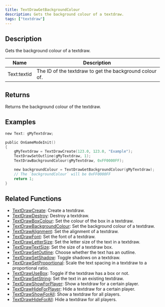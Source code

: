 ```yaml
---
title: TextDrawGetBackgroundColour
description: Gets the background colour of a textdraw.
tags: ["textdraw"]
---
```


<VersionWarn version='omp v1.1.0.2612' />

## Description

Gets the background colour of a textdraw.

| Name  | Description                                     |
| ----- | ----------------------------------------------- |
| Text:textid  | The ID of the textdraw to get the background colour of. |

## Returns

Returns the background colour of the textdraw.

## Examples

```c
new Text: gMyTextdraw;

public OnGameModeInit()
{
    gMyTextdraw = TextDrawCreate(123.0, 123.0, "Example");
    TextDrawSetOutline(gMyTextdraw, 1);
    TextDrawBackgroundColour(gMyTextdraw, 0xFF0000FF);

    new backgroundColour = TextDrawGetBackgroundColour(gMyTextdraw);
    // The `backgroundColour` will be 0xFF0000FF
    return 1;
}
```

## Related Functions

- [TextDrawCreate](TextDrawCreate): Create a textdraw.
- [TextDrawDestroy](TextDrawDestroy): Destroy a textdraw.
- [TextDrawBoxColour](TextDrawBoxColour): Set the colour of the box in a textdraw.
- [TextDrawBackgroundColour](TextDrawBackgroundColour): Set the background colour of a textdraw.
- [TextDrawAlignment](TextDrawAlignment): Set the alignment of a textdraw.
- [TextDrawFont](TextDrawFont): Set the font of a textdraw.
- [TextDrawLetterSize](TextDrawLetterSize): Set the letter size of the text in a textdraw.
- [TextDrawTextSize](TextDrawTextSize): Set the size of a textdraw box.
- [TextDrawSetOutline](TextDrawSetOutline): Choose whether the text has an outline.
- [TextDrawSetShadow](TextDrawSetShadow): Toggle shadows on a textdraw.
- [TextDrawSetProportional](TextDrawSetProportional): Scale the text spacing in a textdraw to a proportional ratio.
- [TextDrawUseBox](TextDrawUseBox): Toggle if the textdraw has a box or not.
- [TextDrawSetString](TextDrawSetString): Set the text in an existing textdraw.
- [TextDrawShowForPlayer](TextDrawShowForPlayer): Show a textdraw for a certain player.
- [TextDrawHideForPlayer](TextDrawHideForPlayer): Hide a textdraw for a certain player.
- [TextDrawShowForAll](TextDrawShowForAll): Show a textdraw for all players.
- [TextDrawHideForAll](TextDrawHideForAll): Hide a textdraw for all players.

